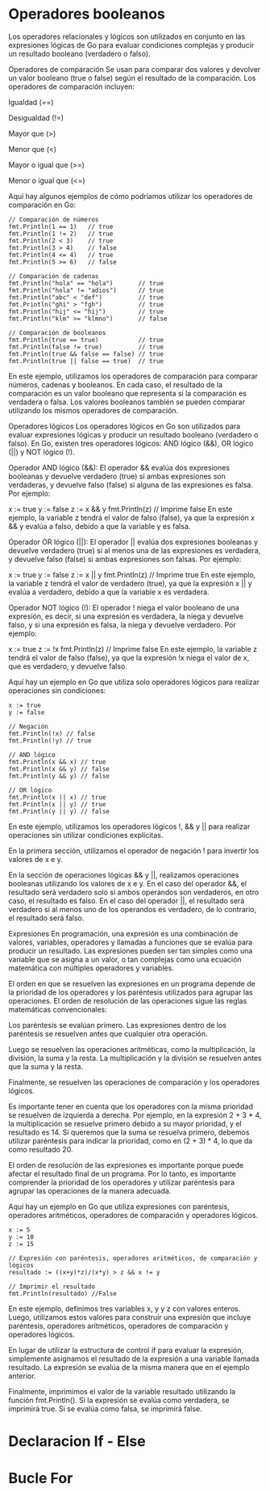 # Operadores booleanos
Los operadores relacionales y lógicos son utilizados en conjunto en las expresiones lógicas de Go para evaluar condiciones complejas y producir un resultado booleano (verdadero o falso).

Operadores de comparación
Se usan para comparar dos valores y devolver un valor booleano (true o false) según el resultado de la comparación. Los operadores de comparación incluyen:

Igualdad (==)

Desigualdad (!=)

Mayor que (>)

Menor que (<)

Mayor o igual que (>=)

Menor o igual que (<=)

Aquí hay algunos ejemplos de cómo podríamos utilizar los operadores de comparación en Go:

    // Comparación de números
    fmt.Println(1 == 1)   // true
    fmt.Println(1 != 2)   // true
    fmt.Println(2 < 3)    // true
    fmt.Println(3 > 4)    // false
    fmt.Println(4 <= 4)   // true
    fmt.Println(5 >= 6)   // false
 
    // Comparación de cadenas
    fmt.Println("hola" == "hola")       // true
    fmt.Println("hola" != "adios")      // true
    fmt.Println("abc" < "def")          // true
    fmt.Println("ghi" > "fgh")          // true
    fmt.Println("hij" <= "hij")         // true
    fmt.Println("klm" >= "klmno")       // false
 
    // Comparación de booleanos
    fmt.Println(true == true)           // true
    fmt.Println(false != true)          // true
    fmt.Println(true && false == false) // true
    fmt.Println(true || false == true)  // true
En este ejemplo, utilizamos los operadores de comparación para comparar números, cadenas y booleanos. En cada caso, el resultado de la comparación es un valor booleano que representa si la comparación es verdadera o falsa. Los valores booleanos también se pueden comparar utilizando los mismos operadores de comparación.

Operadores lógicos
Los operadores lógicos en Go son utilizados para evaluar expresiones lógicas y producir un resultado booleano (verdadero o falso). En Go, existen tres operadores lógicos: AND lógico (&&), OR lógico (||) y NOT lógico (!).

Operador AND lógico (&&):
El operador && evalúa dos expresiones booleanas y devuelve verdadero (true) si ambas expresiones son verdaderas, y devuelve falso (false) si alguna de las expresiones es falsa. Por ejemplo:

x := true
y := false
z := x && y
fmt.Println(z) // Imprime false
En este ejemplo, la variable z tendrá el valor de falso (false), ya que la expresión x && y evalúa a falso, debido a que la variable y es falsa.

Operador OR lógico (||):
El operador || evalúa dos expresiones booleanas y devuelve verdadero (true) si al menos una de las expresiones es verdadera, y devuelve falso (false) si ambas expresiones son falsas. Por ejemplo:

x := true
y := false
z := x || y
fmt.Println(z) // Imprime true
En este ejemplo, la variable z tendrá el valor de verdadero (true), ya que la expresión x || y evalúa a verdadero, debido a que la variable x es verdadera.

Operador NOT lógico (!):
El operador ! niega el valor booleano de una expresión, es decir, si una expresión es verdadera, la niega y devuelve falso, y si una expresión es falsa, la niega y devuelve verdadero. Por ejemplo:

x := true
z := !x
fmt.Println(z) // Imprime false
En este ejemplo, la variable z tendrá el valor de falso (false), ya que la expresión !x niega el valor de x, que es verdadero, y devuelve falso.

Aquí hay un ejemplo en Go que utiliza solo operadores lógicos para realizar operaciones sin condiciones:

    x := true
    y := false
 
    // Negación
    fmt.Println(!x) // false
    fmt.Println(!y) // true
 
    // AND lógico
    fmt.Println(x && x) // true
    fmt.Println(x && y) // false
    fmt.Println(y && y) // false
 
    // OR lógico
    fmt.Println(x || x) // true
    fmt.Println(x || y) // true
    fmt.Println(y || y) // false
En este ejemplo, utilizamos los operadores lógicos !, && y || para realizar operaciones sin utilizar condiciones explícitas.

En la primera sección, utilizamos el operador de negación ! para invertir los valores de x e y.

En la sección de operaciones lógicas && y ||, realizamos operaciones booleanas utilizando los valores de x e y. En el caso del operador &&, el resultado será verdadero solo si ambos operandos son verdaderos, en otro caso, el resultado es falso. En el caso del operador ||, el resultado será verdadero si al menos uno de los operandos es verdadero, de lo contrario, el resultado será falso.

Expresiones
En programación, una expresión es una combinación de valores, variables, operadores y llamadas a funciones que se evalúa para producir un resultado. Las expresiones pueden ser tan simples como una variable que se asigna a un valor, o tan complejas como una ecuación matemática con múltiples operadores y variables.

El orden en que se resuelven las expresiones en un programa depende de la prioridad de los operadores y los paréntesis utilizados para agrupar las operaciones. El orden de resolución de las operaciones sigue las reglas matemáticas convencionales:

Los paréntesis se evalúan primero. Las expresiones dentro de los paréntesis se resuelven antes que cualquier otra operación.

Luego se resuelven las operaciones aritméticas, como la multiplicación, la división, la suma y la resta. La multiplicación y la división se resuelven antes que la suma y la resta.

Finalmente, se resuelven las operaciones de comparación y los operadores lógicos.

Es importante tener en cuenta que los operadores con la misma prioridad se resuelven de izquierda a derecha. Por ejemplo, en la expresión 2 + 3 * 4, la multiplicación se resuelve primero debido a su mayor prioridad, y el resultado es 14. Si queremos que la suma se resuelva primero, debemos utilizar paréntesis para indicar la prioridad, como en (2 + 3) * 4, lo que da como resultado 20.

El orden de resolución de las expresiones es importante porque puede afectar el resultado final de un programa. Por lo tanto, es importante comprender la prioridad de los operadores y utilizar paréntesis para agrupar las operaciones de la manera adecuada.

Aquí hay un ejemplo en Go que utiliza expresiones con paréntesis, operadores aritméticos, operadores de comparación y operadores lógicos.

    x := 5
    y := 10
    z := 15
 
    // Expresión con paréntesis, operadores aritméticos, de comparación y lógicos
    resultado := ((x+y)*z)/(x*y) > z && x != y
 
    // Imprimir el resultado
    fmt.Println(resultado) //False
En este ejemplo, definimos tres variables x, y y z con valores enteros. Luego, utilizamos estos valores para construir una expresión que incluye paréntesis, operadores aritméticos, operadores de comparación y operadores lógicos.

En lugar de utilizar la estructura de control if para evaluar la expresión, simplemente asignamos el resultado de la expresión a una variable llamada resultado. La expresión se evalúa de la misma manera que en el ejemplo anterior.

Finalmente, imprimimos el valor de la variable resultado utilizando la función fmt.Println(). Si la expresión se evalúa como verdadera, se imprimirá true. Si se evalúa como falsa, se imprimirá false.

# Declaracion If - Else

# Bucle For